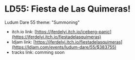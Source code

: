 # LD55: Fiesta de Las Quimeras!

Ludum Dare 55 theme: "Summoning"

- itch.io link: [https://jferdelyi.itch.io/iceberg-panic](https://jferdelyi.itch.io/fiestadelasquimeras)
- ldjam link: [https://jferdelyi.itch.io/fiestadelasquimeras](https://ldjam.com/events/ludum-dare/55/$383755)
- tracks link: comming soon
